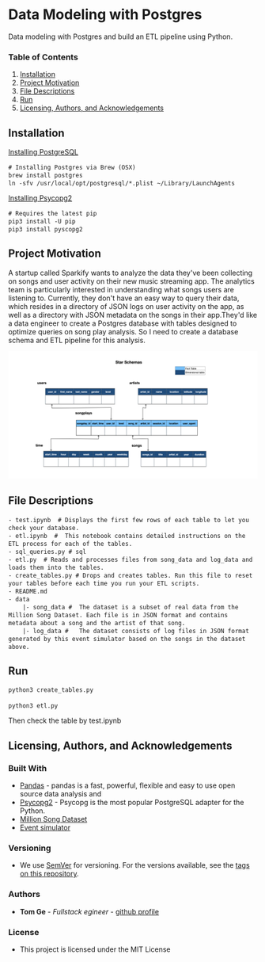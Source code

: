 # Data Modeling with Postgres

Data modeling with Postgres and build an ETL pipeline using Python.


### Table of Contents

1. [Installation](#installation)
2. [Project Motivation](#motivation)
3. [File Descriptions](#files)
4. [Run](#results)
5. [Licensing, Authors, and Acknowledgements](#licensing)

## Installation <a name="installation"></a>

[Installing PostgreSQL](https://www.postgresql.org/download/)
```
# Installing Postgres via Brew (OSX)
brew install postgres
ln -sfv /usr/local/opt/postgresql/*.plist ~/Library/LaunchAgents
```
[Installing Psycopg2](https://www.psycopg.org/)
```
# Requires the latest pip
pip3 install -U pip
pip3 install pyscopg2
```


## Project Motivation<a name="motivation"></a>
A startup called Sparkify wants to analyze the data they've been collecting on songs and user activity on their new music streaming app. The analytics team is particularly interested in understanding what songs users are listening to. Currently, they don't have an easy way to query their data, which resides in a directory of JSON logs on user activity on the app, as well as a directory with JSON metadata on the songs in their app.They'd like a data engineer to create a Postgres database with tables designed to optimize queries on song play analysis. So I need to create a database schema and ETL pipeline for this analysis. 

![Star Schemas](./assets/star_schemas.png)

## File Descriptions <a name="files"></a>


```
- test.ipynb  # Displays the first few rows of each table to let you check your database.
- etl.ipynb  #  This notebook contains detailed instructions on the ETL process for each of the tables.
- sql_queries.py # sql 
- etl.py  # Reads and processes files from song_data and log_data and loads them into the tables.
- create_tables.py # Drops and creates tables. Run this file to reset your tables before each time you run your ETL scripts.
- README.md
- data 
    |- song_data #  The dataset is a subset of real data from the Million Song Dataset. Each file is in JSON format and contains metadata about a song and the artist of that song.
    |- log_data #   The dataset consists of log files in JSON format generated by this event simulator based on the songs in the dataset above.

```

## Run <a name="results"></a>

```
python3 create_tables.py 

python3 etl.py 

```
Then check the table by test.ipynb


## Licensing, Authors, and Acknowledgements <a name="licensing"></a>

### Built With

* [Pandas](https://pandas.pydata.org/) - pandas is a fast, powerful, flexible and easy to use open source data analysis and 
* [Psycopg2](https://www.psycopg.org/) - Psycopg is the most popular PostgreSQL adapter for the Python.
* [Million Song Dataset](http://millionsongdataset.com/)
* [Event simulator](https://github.com/Interana/eventsim)

### Versioning

* We use [SemVer](http://semver.org/) for versioning. For the versions available, see the [tags on this repository](https://github.com/your/project/tags).

### Authors

* **Tom Ge** - *Fullstack egineer* - [github profile](https://github.com/tomgtqq)

### License

* This project is licensed under the MIT License
